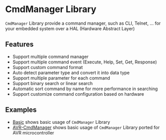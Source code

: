 # CmdManager Library
`CmdManager` Library provide a command manager, such as CLI, Telnet, ... for your embedded system over a HAL (Hardware Abstract Layer)

## Features
- Support multiple command manager
- Support multiple command event (Execute, Help, Set, Get, Response)
- Support custom command format
- Auto detect parameter type and convert it into data type
- Support multiple parameter for each command
- Support binary search or linear search
- Automatic sort command by name for more performance in searching
- Support customize command configuration based on hardware

## Examples
- [Basic](./Examples/Basic/) shows basic usage of `CmdManager` Library
- [AVR-CmdManager](./Examples/AVR-CmdManager/) shows basic usage of `CmdManager` Library ported for AVR microcontroller

